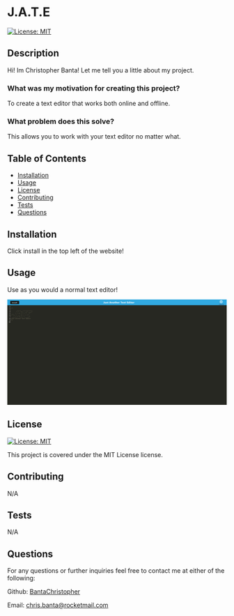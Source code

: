 
  # J.A.T.E

  [![License: MIT](https://img.shields.io/badge/License-MIT-yellow.svg)](https://opensource.org/licenses/MIT)

  ## Description

  Hi! Im Christopher Banta! Let me tell you a little about my project.

  ### What was my motivation for creating this project?
  
  To create a text editor that works both online and offline.

  ### What problem does this solve?

  This allows you to work with your text editor no matter what.

  ## Table of Contents

  - [Installation](#installation)
  - [Usage](#usage)
  - [License](#license)
  - [Contributing](#contributing)
  - [Tests](#tests)
  - [Questions](#questions)

  ## Installation

  Click install in the top left of the website!

  ## Usage

  Use as you would a normal text editor!

  ![Application in action](assets/pwanotetakingongod.png)
  
  ## License

[![License: MIT](https://img.shields.io/badge/License-MIT-yellow.svg)](https://opensource.org/licenses/MIT)

This project is covered under the MIT License license.

  ## Contributing

  N/A

  ## Tests

  N/A

  ## Questions

  For any questions or further inquiries feel free to contact me at either of the following:
  
  Github: [BantaChristopher](https://github.com/BantaChristopher)

  Email: <chris.banta@rocketmail.com>

  